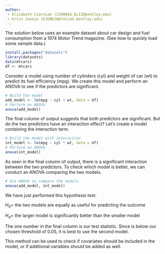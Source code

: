 ```yaml
---
author:
 - Elizabeth Czarniak (CZARNIA_ELIZ@bentley.edu)
 - Krtin Juneja (KJUNEJA@falcon.bentley.edu)
---
```


The solution below uses an example dataset about car design and fuel consumption from a 1974 Motor Trend magazine. (See how to quickly load some sample data.)

```R
install.packages("datasets")
library(datasets)
data(mtcars)
df <- mtcars
```

Consider a model using number of cylinders (cyl) and weight of car (wt) to predict its fuel efficiency (mpg). We create this model and perform an ANOVA to see if the predictors are significant.

```R
# Build the model
add_model <- lm(mpg ~ cyl + wt, data = df)
# Perform an ANOVA
anova(add_model)
```

The final column of output suggests that both predictors are significant. But do the two predictors have an interaction effect? Let’s create a model containing the interaction term.

```R
# Build the model with interaction
int_model <- lm(mpg ~ cyl * wt, data = df)
# Perform an ANOVA
anova(int_model)
```

As seen in the final column of output, there is a significant interaction between the two predictors. To check which model is better, we can conduct an ANOVA comparing the two models.

```R
# Use ANOVA to compare the models
anova(add_model, int_model)
```

We have just performed this hypothesis test:

$H_0 =$ the two models are equally as useful for predicting the outcome

$H_a =$ the larger model is significantly better than the smaller model

The one number in the final column is our test statistic.  Since is below our chosen threshold of $0.05$, it is best to use the second model.

This method can be used to check if covariates should be included in the model, or if additional variables should be added as well.

